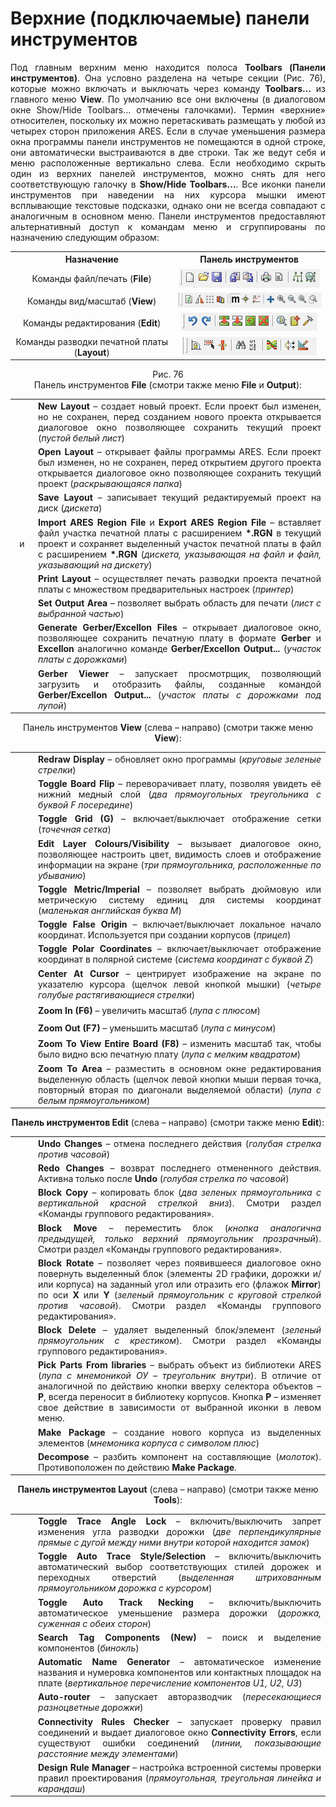 # Верхние (подключаемые) панели инструментов

<div style="text-align: justify;">
	<p>Под главным верхним меню находится полоса <strong>Toolbars (Панели инструментов)</strong>. Она условно разделена на четыре секции (Рис. 76), которые можно включать и выключать через команду <strong>Toolbars…</strong> из главного меню <strong>View</strong>. По умолчанию все они включены (в диалоговом окне Show/Hide Toolbars… отмечены галочками). Термин «верхние» относителен, поскольку их можно перетаскивать размещать у любой из четырех сторон приложения ARES. Если в случае уменьшения размера окна программы панели инструментов не помещаются в одной строке, они автоматически выстраиваются в две строки. Так же ведут себя и меню расположенные вертикально слева. Если необходимо скрыть один из верхних панелей инструментов, можно снять для него соответствующую галочку в <strong>Show/Hide Toolbars…</strong>. Все иконки панели инструментов при наведении на них курсора мышки имеют всплывающие текстовые подсказки, однако они не всегда совпадают с аналогичным в основном меню. Панели инструментов предоставляют альтернативный доступ к командам меню и сгруппированы по назначению следующим образом:</p>
	<div>
		<table style="text-align: center;">
			<tbody>
				<tr>
					<th>Назначение</th> <th>Панель инструментов</th>
				</tr>
				<tr>
					<td>Команды файл/печать (<strong>File</strong>)</td> <td><img src="/images/topmenu/file.png" alt=""></td>
				</tr>
				<tr>
					<td>Команды вид/масштаб (<strong>View</strong>)</td> <td><img src="/images/topmenu/view.png" alt=""></td>
				</tr>				
				<tr>
					<td>Команды редактирования (<strong>Edit</strong>)</td> <td><img src="/images/topmenu/edit.png" alt=""></td>
				</tr>
				<tr>
					<td>Команды разводки печатной платы (<strong>Layout</strong>)</td> <td><img src="/images/topmenu/layout.png" alt=""></td>
				</tr>
			</tbody>
		</table>		
	</div>
	<center>Рис. 76</center>
	<center>Панель инструментов <strong>File</strong> (смотри также меню <strong>File</strong> и <strong>Output</strong>):</center>
	<div>
		<table>
			<tbody>
				<tr>
					<td style="text-align: center;"><div style="width: 23px; height: 23px; background-image:url('/images/topmenu/file.png'); background-position: -6px -4px;"></div></td> <td><strong>New Layout</strong> – создает новый проект. Если проект был изменен, но не сохранен, перед созданием нового проекта открывается диалоговое окно позволяющее сохранить текущий проект (<em>пустой белый лист</em>)</td>
				</tr>
				<tr>
					<td style="text-align: center;"><div style="width: 23px; height: 23px; background-image:url('/images/topmenu/file.png'); background-position: -28px -4px;"></div></td> <td><strong>Open Layout</strong> – открывает файлы программы ARES. Если проект был изменен, но не сохранен, перед открытием другого проекта открывается диалоговое окно позволяющее сохранить текущий проект (<em>раскрывающаяся папка</em>)</td>
				</tr>
				<tr>
					<td style="text-align: center;"><div style="width: 23px; height: 23px; background-image:url('/images/topmenu/file.png'); background-position: -50px -4px;"></div> </td> <td><strong>Save Layout</strong> – записывает текущий редактируемый проект на диск (<em>дискета</em>)</td>					
				</tr>
				<tr>
					<td style="text-align: center;"><div style="width: 23px; height: 23px; background-image:url('/images/topmenu/file.png'); background-position: -78px -4px;"></div> и <div style="width: 23px; height: 23px; background-image:url('images/topmenu/file.png'); background-position: -100px -4px;"></div></td> <td><strong>Import ARES Region File</strong> и <strong>Export ARES Region File</strong> – вставляет файл участка печатной платы с расширением <strong>*.RGN</strong> в текущий проект и сохраняет выделенный участок печатной платы в файл с расширением <strong>*.RGN</strong> (<em>дискета, указывающая на файл и файл, указывающий на дискету</em>)</td>
				</tr>
				<tr>
					<td style="text-align: center;"><div style="width: 23px; height: 23px; background-image:url('/images/topmenu/file.png'); background-position: -128px -4px;"></div></td> <td><strong>Print Layout</strong> – осуществляет печать разводки проекта печатной платы с множеством предварительных настроек (<em>принтер</em>)</td>
				</tr>
				<tr>
					<td style="text-align: center;"><div style="width: 23px; height: 23px; background-image:url('images/topmenu/file.png'); background-position: -148px -4px;"></div></td> <td><strong>Set Output Area</strong> – позволяет выбрать область для печати (<em>лист с выбранной частью</em>)</td>
				</tr>
				<tr>
					<td style="text-align: center;"><div style="width: 23px; height: 23px; background-image:url('/images/topmenu/file.png'); background-position: -178px -4px;"></div></td> <td><strong>Generate Gerber/Excellon Files</strong> – открывает диалоговое окно, позволяющее сохранить печатную плату в формате <strong>Gerber</strong> и <strong>Excellon</strong> аналогично команде <strong>Gerber/Excellon Output...</strong> (<em>участок платы с дорожками</em>)</td>
				</tr>					
				<tr>
					<td style="text-align: center;"><div style="width: 23px; height: 23px; background-image:url('/images/topmenu/file.png'); background-position: 26px -4px;"></div></td> <td><strong>Gerber Viewer</strong> – запускает просмотрщик, позволяющий загрузить и отобразить файлы, созданные командой <strong>Gerber/Excellon Output...</strong> (<em>участок платы с дорожками под лупой</em>)</td>
				</tr>	
			</tbody>
		</table>
	</div>
	<center>Панель инструментов <strong>View</strong> (слева – направо) (смотри также меню <strong>View</strong>):</center>
	<div>
		<table>
			<tbody>
				<tr>
					<td style="text-align: center;"><div style="width: 23px; height: 23px; background-image:url('/images/topmenu/view.png'); background-position: -10px -2px;"></div></td> <td><strong>Redraw Display</strong> – обновляет окно программы (<em>круговые зеленые стрелки</em>)</td>
				</tr>
				<tr>
					<td style="text-align: center;"><div style="width: 23px; height: 23px; background-image:url('/images/topmenu/view.png'); background-position: -31px -2px;"></div></td> <td><strong>Toggle Board Flip</strong> – переворачивает плату, позволяя увидеть её нижний медный слой (<em>два прямоугольных треугольника с буквой F посередине</em>)</td>
				</tr>
				<tr>
					<td style="text-align: center;"><div style="width: 23px; height: 23px; background-image:url('/images/topmenu/view.png'); background-position: -52px -2px;"></div></td> <td><strong>Toggle Grid (G)</strong> – включает/выключает отображение сетки (<em>точечная сетка</em>)</td>
				</tr>
				<tr>
					<td style="text-align: center;"><div style="width: 23px; height: 23px; background-image:url('/images/topmenu/view.png'); background-position: -73px -2px;"></div> </td> <td><strong>Edit Layer Colours/Visibility</strong> – вызывает диалоговое окно, позволяющее настроить цвет, видимость слоев и отображение информации на экране (<em>три прямоугольника, расположенные по убыванию</em>)</td>					
				</tr>
				<tr>
					<td style="text-align: center;"><div style="width: 23px; height: 23px; background-image:url('/images/topmenu/view.png'); background-position: -103px -2px;"></div></td> <td><strong>Toggle Metric/Imperial</strong> – позволяет выбрать дюймовую или метрическую систему единиц для системы координат (<em>маленькая английская буква M</em>)</td>
				</tr>
				<tr>
					<td style="text-align: center;"><div style="width: 23px; height: 23px; background-image:url('/images/topmenu/view.png'); background-position: -124px -2px;"></div></td> <td><strong>Toggle False Origin</strong> – включает/выключает локальное начало координат. Используется при создании корпусов (<em>прицел</em>)</td>
				</tr>
				<tr>
					<td style="text-align: center;"><div style="width: 23px; height: 23px; background-image:url('/images/topmenu/view.png'); background-position: -145px -2px;"></div></td> <td><strong>Toggle Polar Coordinates</strong> – включает/выключает отображение координат в полярной системе (<em>система координат с буквой Z</em>)</td>
				</tr>
				<tr>
					<td style="text-align: center;"><div style="width: 23px; height: 23px; background-image:url('/images/topmenu/view.png'); background-position: -173px -2px;"></div></td> <td><strong>Center At Cursor</strong> – центрирует изображение на экране по указателю курсора (щелчок левой кнопкой мышки) (<em>четыре голубые растягивающиеся стрелки</em>)</td>
				</tr>					
				<tr>
					<td style="text-align: center;"><div style="width: 23px; height: 23px; background-image:url('/images/topmenu/view.png'); background-position: 90px -2px;"></div></td> <td><strong>Zoom In (F6)</strong> – увеличить масштаб (<em>лупа с плюсом</em>)</td>
				</tr>
				<tr>
					<td style="text-align: center;"><div style="width: 23px; height: 23px; background-image:url('/images/topmenu/view.png'); background-position: 68px -2px;"></div></td> <td><strong>Zoom Out (F7)</strong> – уменьшить масштаб (<em>лупа с минусом</em>)</td>
				</tr>					
				<tr>
					<td style="text-align: center;"><div style="width: 23px; height: 23px; background-image:url('/images/topmenu/view.png'); background-position: 48px -2px;"></div></td> <td><strong>Zoom To View Entire Board (F8)</strong> – изменить масштаб так, чтобы было видно всю печатную плату (<em>лупа с мелким квадратом</em>)</td>
				</tr>				
				<tr>
					<td style="text-align: center;"><div style="width: 23px; height: 23px; background-image:url('/images/topmenu/view.png'); background-position: 28px -2px;"></div></td> <td><strong>Zoom To Area</strong> – разместить в основном окне редактирования выделенную область (щелчок левой кнопки мыши первая точка, повторный вторая по диагонали выделяемой области)  (<em>лупа с белым прямоугольником</em>)</td>
				</tr>				
			</tbody>
		</table>
	</div>
		<center><strong>Панель инструментов Edit</strong> (слева – направо) (смотри также меню <strong>Edit</strong>):</center>
	<div>
		<table>
			<tbody>
				<tr>
					<td style="text-align: center;"><div style="width: 23px; height: 23px; background-image:url('/images/topmenu/edit.png'); background-position: -7px -2px;"></div></td> <td><strong>Undo Changes</strong> – отмена последнего действия (<em>голубая стрелка против часовой</em>)</td>
				</tr>
				<tr>
					<td style="text-align: center;"><div style="width: 23px; height: 23px; background-image:url('/images/topmenu/edit.png'); background-position: -29px -2px;"></div></td> <td><strong>Redo Changes</strong> – возврат последнего отмененного действия. Активна только после <strong>Undo</strong> (<em>голубая стрелка по часовой</em>)</td>
				</tr>
				<tr>
					<td style="text-align: center;"><div style="width: 23px; height: 23px; background-image:url('/images/topmenu/edit.png'); background-position: -58px -2px;"></div></td> <td><strong>Block Copy</strong> – копировать блок (<em>два зеленых прямоугольника с вертикальной красной стрелкой вниз</em>). Смотри раздел «Команды группового редактирования».</td>
				</tr>
				<tr>
					<td style="text-align: center;"><div style="width: 23px; height: 23px; background-image:url('/images/topmenu/edit.png'); background-position: -79px -2px;"></div> </td> <td><strong>Block Move</strong> – переместить блок (<em>кнопка аналогична предыдущей, только верхний прямоугольник прозрачный</em>). Смотри раздел «Команды группового редактирования».</td>					
				</tr>
				<tr>
					<td style="text-align: center;"><div style="width: 23px; height: 23px; background-image:url('/images/topmenu/edit.png'); background-position: -101px -2px;"></div></td> <td><strong>Block Rotate</strong> – позволяет через появившееся диалоговое окно повернуть выделенный блок (элементы 2D графики, дорожки и/или корпуса) на заданный угол или отразить его (флажок <strong>Mirror</strong>) по оси <strong>Х</strong> или <strong>Y</strong> (<em>зеленый прямоугольник с круговой стрелкой против часовой</em>). Смотри раздел «Команды группового редактирования».</td>
				</tr>
				<tr>
					<td style="text-align: center;"><div style="width: 23px; height: 23px; background-image:url('/images/topmenu/edit.png'); background-position: -122px -2px;"></div></td> <td><strong>Block Delete</strong> – удаляет выделенный блок/элемент (<em>зеленый прямоугольник с крестиком</em>). Смотри раздел «Команды группового редактирования».</td>
				</tr>
				<tr>
					<td style="text-align: center;"><div style="width: 23px; height: 23px; background-image:url('/images/topmenu/edit.png'); background-position: -150px -2px;"></div></td> <td><strong>Pick Parts From libraries</strong> – выбрать объект из библиотеки ARES (<em>лупа с мнемоникой ОУ – треугольник внутри</em>). В отличие от аналогичной по действию кнопки вверху селектора объектов – <strong>P</strong>, всегда переносит в библиотеку корпусов. Кнопка <strong>P</strong> – изменяет свое действие в зависимости от выбранной иконки в левом меню.</td>
				</tr>
				<tr>
					<td style="text-align: center;"><div style="width: 23px; height: 23px; background-image:url('/images/topmenu/edit.png'); background-position: -171px -2px;"></div></td> <td><strong>Make Package</strong> – создание нового корпуса из выделенных элементов (<em>мнемоника корпуса с символом плюс</em>)</td>
				</tr>					
				<tr>
					<td style="text-align: center;"><div style="width: 23px; height: 23px; background-image:url('/images/topmenu/edit.png'); background-position: 26px -2px;"></div></td> <td><strong>Decompose</strong> – разбить компонент на составляющие (<em>молоток</em>). Противоположен по действию <strong>Make Package</strong>.</td>
				</tr>				
			</tbody>
		</table>
	</div>
	<center><strong>Панель инструментов Layout</strong> (слева – направо) (смотри также меню <strong>Tools</strong>):</center>
	<div>
		<table>
			<tbody>
				<tr>
					<td style="text-align: center;"><div style="width: 23px; height: 23px; background-image:url('/images/topmenu/layout.png'); background-position: -11px -2px;"></div></td> <td><strong>Toggle Trace Angle Lock</strong> – включить/выключить запрет изменения угла разводки дорожки (<em>две перпендикулярные прямые с дугой между ними внутри которой находится замок</em>)</td>
				</tr>
				<tr>
					<td style="text-align: center;"><div style="width: 23px; height: 23px; background-image:url('/images/topmenu/layout.png'); background-position: -32px -2px;"></div></td> <td><strong>Toggle Auto Trace Style/Selection</strong> – включить/выключить автоматический выбор соответствующих стилей дорожек и переходных отверстий (<em>выделенная штрихованным прямоугольником дорожка с курсором</em>)</td>
				</tr>
				<tr>
					<td style="text-align: center;"><div style="width: 23px; height: 23px; background-image:url('/images/topmenu/layout.png'); background-position: -53px -2px;"></div></td> <td><strong>Toggle Auto Track Necking</strong> – включить/выключить автоматическое уменьшение размера дорожки (<em>дорожка, суженная с обеих сторон</em>)</td>
				</tr>
				<tr>
					<td style="text-align: center;"><div style="width: 23px; height: 23px; background-image:url('/images/topmenu/layout.png'); background-position: -82px -2px;"></div> </td> <td><strong>Search Tag Components (New)</strong> – поиск и выделение компонентов (<em>бинокль</em>)</td>					
				</tr>
				<tr>
					<td style="text-align: center;"><div style="width: 23px; height: 23px; background-image:url('/images/topmenu/layout.png'); background-position: -101px -2px;"></div></td> <td><strong>Automatic Name Generator</strong> – автоматическое изменение названия и нумеровка компонентов или контактных площадок на плате (<em>вертикальное перечисление компонентов U1, U2, U3</em>)</td>
				</tr>
				<tr>
					<td style="text-align: center;"><div style="width: 23px; height: 23px; background-image:url('/images/topmenu/layout.png'); background-position: -132px -2px;"></div></td> <td><strong>Auto-router</strong> – запускает авторазводчик (<em>пересекающиеся разноцветные дорожки</em>)</td>
				</tr>
				<tr>
					<td style="text-align: center;"><div style="width: 23px; height: 23px; background-image:url('/images/topmenu/layout.png'); background-position: -162px -2px;"></div></td> <td><strong>Connectivity Rules Checker</strong> – запускает проверку правил соединений и выдает диалоговое окно <strong>Connectivity Errors</strong>, если существуют ошибки соединений (<em>линии, показывающие расстояние между элементами</em>)</td>
				</tr>			
				<tr>
					<td style="text-align: center;"><div style="width: 23px; height: 23px; background-image:url('/images/topmenu/layout.png'); background-position: 33px -2px;"></div></td> <td><strong>Design Rule Manager</strong> – настройка встроенной системы проверки правил проектирования (<em>прямоугольная, треугольная линейка и карандаш</em>)</td>
				</tr>				
			</tbody>
		</table>
	</div>
</div>